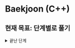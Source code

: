 # Baekjoon (C++)

## 현재 목표: 단계별로 풀기
<details>
    <summary>끝난 단계</summary>
    <div markdown="1">01. 입출력과 사칙연산</div>
    <div markdown="2">02. 조건문</div>
    <div markdown="3">03. 반복문</div>
    <div markdown="4">04. 1차원 배열</div>
    <div markdown="5">05. 함수</div>
</details>